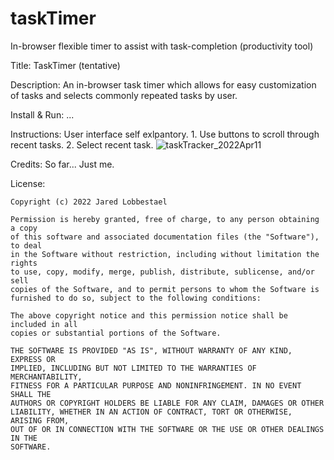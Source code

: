 # taskTimer
In-browser flexible timer to assist with task-completion (productivity tool)

Title: TaskTimer (tentative)

Description:
    An in-browser task timer which allows for easy customization of tasks
    and selects commonly repeated tasks by user. 

Install & Run:
    ...

Instructions:
    User interface self exlpantory. 
        1. Use buttons to scroll through recent tasks.
        2. Select recent task.
    ![taskTracker_2022Apr11](https://user-images.githubusercontent.com/63758275/162778411-ea46c664-9ef2-439c-94f7-454d4f0cb3cc.png)


Credits:
    So far... Just me.

License:

    Copyright (c) 2022 Jared Lobbestael

    Permission is hereby granted, free of charge, to any person obtaining a copy
    of this software and associated documentation files (the "Software"), to deal
    in the Software without restriction, including without limitation the rights
    to use, copy, modify, merge, publish, distribute, sublicense, and/or sell
    copies of the Software, and to permit persons to whom the Software is
    furnished to do so, subject to the following conditions:

    The above copyright notice and this permission notice shall be included in all
    copies or substantial portions of the Software.

    THE SOFTWARE IS PROVIDED "AS IS", WITHOUT WARRANTY OF ANY KIND, EXPRESS OR
    IMPLIED, INCLUDING BUT NOT LIMITED TO THE WARRANTIES OF MERCHANTABILITY,
    FITNESS FOR A PARTICULAR PURPOSE AND NONINFRINGEMENT. IN NO EVENT SHALL THE
    AUTHORS OR COPYRIGHT HOLDERS BE LIABLE FOR ANY CLAIM, DAMAGES OR OTHER
    LIABILITY, WHETHER IN AN ACTION OF CONTRACT, TORT OR OTHERWISE, ARISING FROM,
    OUT OF OR IN CONNECTION WITH THE SOFTWARE OR THE USE OR OTHER DEALINGS IN THE
    SOFTWARE.
